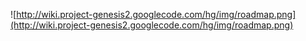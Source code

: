 ![http://wiki.project-genesis2.googlecode.com/hg/img/roadmap.png](http://wiki.project-genesis2.googlecode.com/hg/img/roadmap.png)